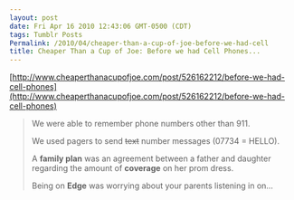 ```yaml
---
layout: post
date: Fri Apr 16 2010 12:43:06 GMT-0500 (CDT)
tags: Tumblr Posts
Permalink: /2010/04/cheaper-than-a-cup-of-joe-before-we-had-cell
title: Cheaper Than a Cup of Joe: Before we had Cell Phones... 
---
```


[http://www.cheaperthanacupofjoe.com/post/526162212/before-we-had-cell-phones](http://www.cheaperthanacupofjoe.com/post/526162212/before-we-had-cell-phones)

> We were able to remember phone numbers other than 911.
> 
> We used pagers to send <strike>text</strike> number messages (07734 = HELLO).
> 
> A **family plan** was an agreement between a father and daughter regarding the amount of **coverage** on her prom dress.
> 
> Being on **Edge** was worrying about your parents listening in on…
